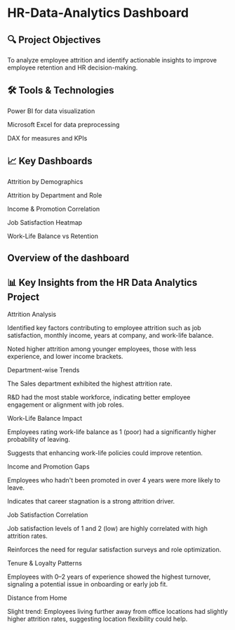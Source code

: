 # HR-Data-Analytics Dashboard
## 🔍 Project Objectives
To analyze employee attrition and identify actionable insights to improve employee retention and HR decision-making.

## 🛠️ Tools & Technologies
Power BI for data visualization

Microsoft Excel for data preprocessing

DAX for measures and KPIs

## 📈 Key Dashboards
Attrition by Demographics

Attrition by Department and Role

Income & Promotion Correlation

Job Satisfaction Heatmap

Work-Life Balance vs Retention

## Overview of the dashboard


## 📊 Key Insights from the HR Data Analytics Project
Attrition Analysis

Identified key factors contributing to employee attrition such as job satisfaction, monthly income, years at company, and work-life balance.

Noted higher attrition among younger employees, those with less experience, and lower income brackets.

Department-wise Trends

The Sales department exhibited the highest attrition rate.

R&D had the most stable workforce, indicating better employee engagement or alignment with job roles.

Work-Life Balance Impact

Employees rating work-life balance as 1 (poor) had a significantly higher probability of leaving.

Suggests that enhancing work-life policies could improve retention.

Income and Promotion Gaps

Employees who hadn't been promoted in over 4 years were more likely to leave.

Indicates that career stagnation is a strong attrition driver.

Job Satisfaction Correlation

Job satisfaction levels of 1 and 2 (low) are highly correlated with high attrition rates.

Reinforces the need for regular satisfaction surveys and role optimization.

Tenure & Loyalty Patterns

Employees with 0–2 years of experience showed the highest turnover, signaling a potential issue in onboarding or early job fit.

Distance from Home

Slight trend: Employees living further away from office locations had slightly higher attrition rates, suggesting location flexibility could help.
